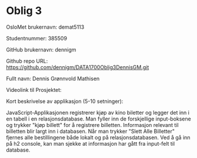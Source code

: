 Oblig 3
=======
OsloMet brukernavn: demat5113

Studentnummer: 385509

GitHub brukernavn: dennigm

Github repo URL: https://github.com/dennigm/DATA1700Oblig3DennisGM.git

Fullt navn: Dennis Grønnvold Mathisen

Videolink til Prosjektet: 

Kort beskrivelse av applikasjon (5-10 setninger):

JavaScript-Applikasjonen registrerer kjøp av kino biletter og legger det inn i en tabell i en relasjonsdatabase.
Man fyller inn de forskjellige input-boksene og trykker "kjøp billett" for å registrere billetten. Informasjon relevant
til billetten blir largt inn i databasen. Når man trykker "Slett Alle Billetter" fjernes alle bestillingene både lokalt og
på relasjonsdatabasen. Ved å gå inn på h2 console, kan man sjekke at informasjon har gått fra input-felt til database.
